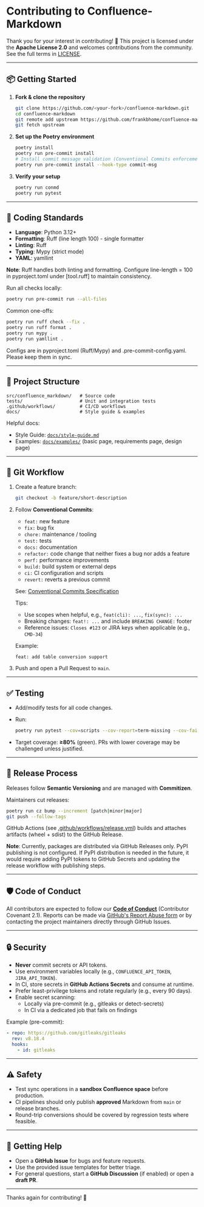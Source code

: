 # Contributing to Confluence-Markdown

Thank you for your interest in contributing! 🎉
This project is licensed under the **Apache License 2.0** and welcomes
contributions from the community.
See the full terms in [LICENSE](./LICENSE).

---

## 📦 Getting Started

1. **Fork & clone the repository**

   ```bash
   git clone https://github.com/<your-fork>/confluence-markdown.git
   cd confluence-markdown
   git remote add upstream https://github.com/frankbhome/confluence-markdown.git
   git fetch upstream
   ```

2. **Set up the Poetry environment**

   ```bash
   poetry install
   poetry run pre-commit install
   # Install commit message validation (Conventional Commits enforcement):
   poetry run pre-commit install --hook-type commit-msg
   ```

3. **Verify your setup**

   ```bash
   poetry run conmd
   poetry run pytest
   ```

---

## 📝 Coding Standards

- **Language**: Python 3.12+
- **Formatting**: Ruff (line length 100) - single formatter
- **Linting**: Ruff
- **Typing**: Mypy (strict mode)
- **YAML**: yamllint

**Note**: Ruff handles both linting and formatting. Configure line-length = 100
in pyproject.toml under [tool.ruff] to maintain consistency.

Run all checks locally:

```bash
poetry run pre-commit run --all-files
```

Common one-offs:

```bash
poetry run ruff check --fix .
poetry run ruff format .
poetry run mypy .
poetry run yamllint .
```

Configs are in pyproject.toml (Ruff/Mypy) and .pre-commit-config.yaml.
Please keep them in sync.

---

## 📂 Project Structure

```text
src/confluence_markdown/   # Source code
tests/                     # Unit and integration tests
.github/workflows/         # CI/CD workflows
docs/                      # Style guide & examples
```

Helpful docs:

- Style Guide: [`docs/style-guide.md`](./docs/style-guide.md)
- Examples: [`docs/examples/`](./docs/examples/) (basic page, requirements page,
  design page)

---

## 🔀 Git Workflow

1. Create a feature branch:

   ```bash
   git checkout -b feature/short-description
   ```

2. Follow **Conventional Commits**:
   - `feat:` new feature
   - `fix:` bug fix
   - `chore:` maintenance / tooling
   - `test:` tests
   - `docs:` documentation
   - `refactor:` code change that neither fixes a bug nor adds a feature
   - `perf:` performance improvements
   - `build:` build system or external deps
   - `ci:` CI configuration and scripts
   - `revert:` reverts a previous commit

   See: [Conventional Commits Specification](https://www.conventionalcommits.org)

   Tips:
   - Use scopes when helpful, e.g., `feat(cli): ...`, `fix(sync): ...`
   - Breaking changes: `feat!: ...` and include `BREAKING CHANGE:` footer
   - Reference issues: `Closes #123` or JIRA keys when applicable (e.g., `CMD-34`)

   Example:

   ```text
   feat: add table conversion support
   ```

3. Push and open a Pull Request to `main`.

---

## ✅ Testing

- Add/modify tests for all code changes.
- Run:

  ```bash
  poetry run pytest --cov=scripts --cov-report=term-missing --cov-fail-under=80
  ```

- Target coverage: **≥80%** (green). PRs with lower coverage may be
  challenged unless justified.

---

## 🚀 Release Process

Releases follow **Semantic Versioning** and are managed with **Commitizen**.

Maintainers cut releases:

```bash
poetry run cz bump --increment [patch|minor|major]
git push --follow-tags
```

GitHub Actions (see [.github/workflows/release.yml](./.github/workflows/release.yml))
builds and attaches artifacts (wheel + sdist) to the GitHub Release.

**Note**: Currently, packages are distributed via GitHub Releases only.
PyPI publishing is not configured. If PyPI distribution is needed in the future,
it would require adding PyPI tokens to GitHub Secrets and updating the release
workflow with publishing steps.

---

## 🛡️ Code of Conduct

All contributors are expected to follow our **[Code of Conduct](./CODE_OF_CONDUCT.md)**
(Contributor Covenant 2.1).
Reports can be made via [GitHub's Report Abuse form](https://github.com/contact/report-abuse)
or by contacting the project maintainers directly through GitHub Issues.

---

## 🔒 Security

- **Never** commit secrets or API tokens.
- Use environment variables locally (e.g., `CONFLUENCE_API_TOKEN`,
  `JIRA_API_TOKEN`).
- In CI, store secrets in **GitHub Actions Secrets** and consume at runtime.
- Prefer least-privilege tokens and rotate regularly (e.g., every 90 days).
- Enable secret scanning:
  - Locally via pre-commit (e.g., gitleaks or detect-secrets)
  - In CI via a dedicated job that fails on findings

Example (pre-commit):

```yaml
- repo: https://github.com/gitleaks/gitleaks
  rev: v8.18.4
  hooks:
    - id: gitleaks
```

---

## ⚠️ Safety

- Test sync operations in a **sandbox Confluence space** before production.
- CI pipelines should only publish **approved** Markdown from `main` or
  release branches.
- Round-trip conversions should be covered by regression tests where feasible.

---

## 🙏 Getting Help

- Open a **GitHub Issue** for bugs and feature requests.
- Use the provided issue templates for better triage.
- For general questions, start a **GitHub Discussion** (if enabled) or open a
  **draft PR**.

---

Thanks again for contributing! 💙
